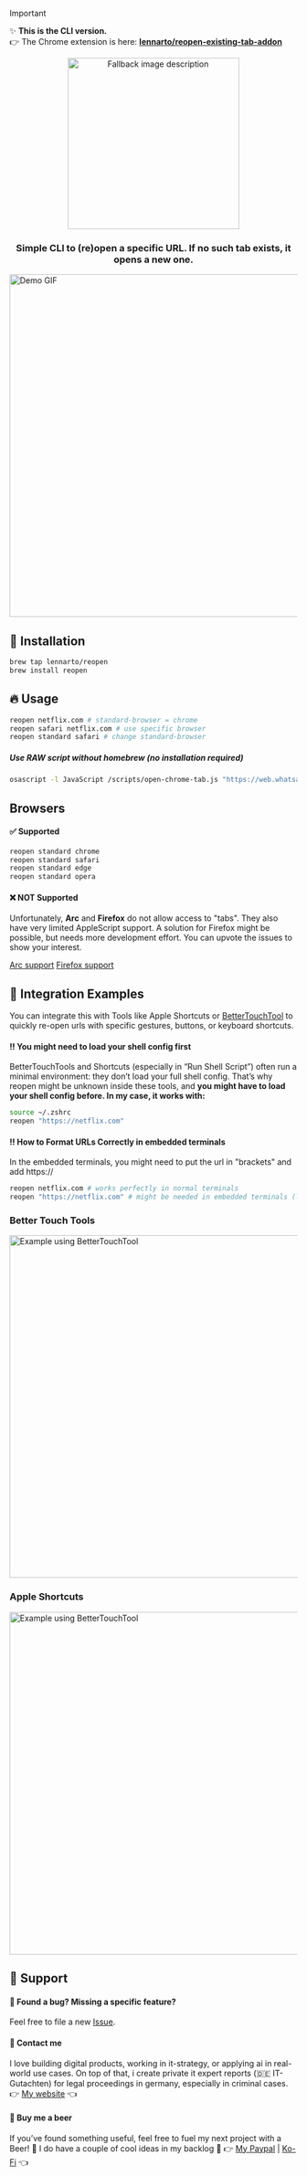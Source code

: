 > [!IMPORTANT]
> ✨ **This is the CLI version.**  
> 👉 The Chrome extension is here: **[lennarto/reopen-existing-tab-addon](https://github.com/lennarto/reopen-existing-tab-addon)**



<div align="center">
<picture>
  <source media="(prefers-color-scheme: dark)" srcset="images/logo_dark.svg" width="300">
  <source media="(prefers-color-scheme: light)" srcset="images/logo_light.svg" width="300">
  <img alt="Fallback image description" src="images/logo_light.svg" width="300">
</picture>
</div>

<h3 align="center">
	Simple CLI to (re)open a specific URL. If no such tab exists, it opens a new one.
</h3>

<img src="images/demo.gif" alt="Demo GIF" width="600">

## 🚀 Installation 
```sh
brew tap lennarto/reopen
brew install reopen
```

## 🔥 Usage
```sh
reopen netflix.com # standard-browser = chrome
reopen safari netflix.com # use specific browser
reopen standard safari # change standard-browser
```
##### Use RAW script without homebrew (no installation required)

```sh
osascript -l JavaScript /scripts/open-chrome-tab.js "https://web.whatsapp.com/"
```
## Browsers
#### ✅ Supported
```sh
reopen standard chrome
reopen standard safari 
reopen standard edge 
reopen standard opera 
```

#### ❌ NOT Supported
Unfortunately, **Arc** and **Firefox** do not allow access to "tabs". They also have very limited AppleScript support. A solution for Firefox might be possible, but needs more development effort. You can upvote the issues to show your interest.

<a href="https://github.com/lennarto/reopen-existing-tab/issues/1" target="_blank">Arc support</a>
<a href="https://github.com/lennarto/reopen-existing-tab/issues/2" target="_blank">Firefox support</a>
 
## 🧩 Integration Examples
You can integrate this with Tools like Apple Shortcuts or <a href="https://folivora.ai/" target="_blank">BetterTouchTool</a> to quickly re-open urls with specific gestures, buttons, or keyboard shortcuts.

#### ‼️ You might need to load your shell config first
BetterTouchTools and Shortcuts (especially in “Run Shell Script”) often run a minimal environment: they don’t load your full shell config. That’s why reopen might be unknown inside these tools, and **you might have to load your shell config before.
In my case, it works with:**
```sh
source ~/.zshrc
reopen "https://netflix.com"
```

#### ‼️ How to Format URLs Correctly in embedded terminals

In the embedded terminals, you might need to put the url in "brackets" and add https://
```sh
reopen netflix.com # works perfectly in normal terminals
reopen "https://netflix.com" # might be needed in embedded terminals (like Shortcuts or BetterTouchtools)
```

### Better Touch Tools

<img src="images/BetterTouchTools.png" alt="Example using BetterTouchTool" width="600">

### Apple Shortcuts

<img src="images/AppleShortcuts.png" alt="Example using BetterTouchTool" width="600">


## 💙 Support 

#### 🐞  Found a bug? Missing a specific feature?
Feel free to file a new <a href="https://github.com/lennarto/reopen-existing-tab/issues" target="_blank">Issue</a>.

#### 🤝 Contact me
I love building digital products, working in it-strategy, or applying ai in real-world use cases. On top of that, i create private it expert reports (🇩🇪 IT-Gutachten) for legal proceedings in germany, especially in criminal cases.
👉 [My website](https://lennie.de) 👈


#### 🍻 Buy me a beer 

If you’ve found something useful, feel free to fuel my next project with a Beer! 🍻 I do have a couple of cool ideas in my backlog 🚀
👉 [My Paypal](https://www.paypal.com/paypalme/ltoertzen) | [Ko-Fi](https://ko-fi.com/lennie) 👈